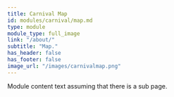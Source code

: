 ```yaml
---
title: Carnival Map
id: modules/carnival/map.md
type: module
module_type: full_image
link: "/about/"
subtitle: "Map."
has_header: false
has_footer: false
image_url: "/images/carnivalmap.png"
---
```

Module content text assuming that there is a sub page.